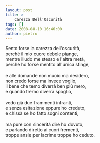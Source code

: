 ```yaml
---
layout: post
title: >
    Carezza Dell'Oscurità
tags: []
date: 2008-08-10 16:46:00
author: pietro
---
```

Sento forse la carezza dell'oscurità,<br/>perché il mio cuore debole piange,<br/>mentre illudo me stesso e l'altra metà,<br/>perché ho forse mentito all'unica sfinge,<br/><br/>e alle domande non muoio ma desidero,<br/>non credo forse ma invece voglio,<br/>il bene che temo diverrà ben più mero,<br/>e quando tremo diverrà spoglio,<br/><br/>vedo già due frammenti infranti,<br/>e senza esitazione eppure ho creduto,<br/>e chissà se ho fatto sogni contenti,<br/><br/>ma pure con sincerità dire ho dovuto,<br/>e parlando diretto ai cuori frementi,<br/>troppe ansie per lacrime troppe ho ceduto.
